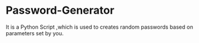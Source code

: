 # Password-Generator
It is a Python Script ,which is used to creates random passwords based on parameters set by you.
